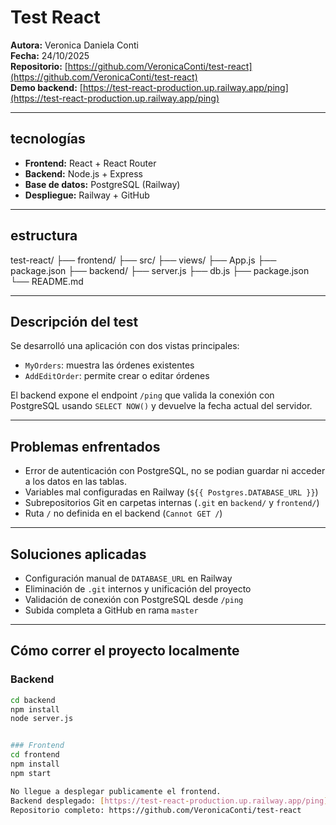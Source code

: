 # Test React 

**Autora:** Veronica Daniela Conti  
**Fecha:** 24/10/2025  
**Repositorio:** [https://github.com/VeronicaConti/test-react](https://github.com/VeronicaConti/test-react)  
**Demo backend:** [https://test-react-production.up.railway.app/ping](https://test-react-production.up.railway.app/ping)

---

## tecnologías

- **Frontend:** React + React Router
- **Backend:** Node.js + Express
- **Base de datos:** PostgreSQL (Railway)
- **Despliegue:** Railway + GitHub

---

## estructura
test-react/
├── frontend/ 
  ├── src/ 
  ├── views/ 
  ├── App.js 
  ├── package.json 
├── backend/ 
  ├── server.js 
  ├── db.js 
  ├── package.json 
  └── README.md

---

## Descripción del test

Se desarrolló una aplicación con dos vistas principales:

- `MyOrders`: muestra las órdenes existentes
- `AddEditOrder`: permite crear o editar órdenes

El backend expone el endpoint `/ping` que valida la conexión con PostgreSQL usando `SELECT NOW()` y devuelve la fecha actual del servidor.

---

## Problemas enfrentados

- Error de autenticación con PostgreSQL, no se podian guardar ni acceder a los datos en las tablas.
- Variables mal configuradas en Railway (`${{ Postgres.DATABASE_URL }}`)
- Subrepositorios Git en carpetas internas (`.git` en `backend/` y `frontend/`)
-  Ruta `/` no definida en el backend (`Cannot GET /`)

---

## Soluciones aplicadas

- Configuración manual de `DATABASE_URL` en Railway
- Eliminación de `.git` internos y unificación del proyecto
- Validación de conexión con PostgreSQL desde `/ping`
- Subida completa a GitHub en rama `master`

---

## Cómo correr el proyecto localmente

### Backend

```bash
cd backend
npm install
node server.js


### Frontend
cd frontend
npm install
npm start

No llegue a desplegar publicamente el frontend.
Backend desplegado: [https://test-react-production.up.railway.app/ping](https://test-react-production.up.railway.app/ping)
Repositorio completo: https://github.com/VeronicaConti/test-react


